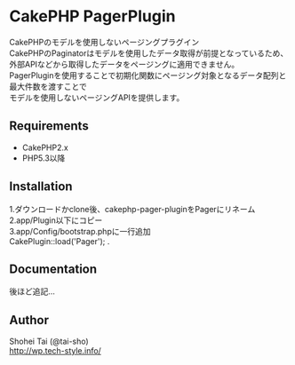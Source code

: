 # CakePHP PagerPlugin
CakePHPのモデルを使用しないページングプラグイン  
CakePHPのPaginatorはモデルを使用したデータ取得が前提となっているため、  
外部APIなどから取得したデータをページングに適用できません。  
PagerPluginを使用することで初期化関数にページング対象となるデータ配列と最大件数を渡すことで  
モデルを使用しないページングAPIを提供します。

## Requirements
* CakePHP2.x
* PHP5.3以降

## Installation
1.ダウンロードかclone後、cakephp-pager-pluginをPagerにリネーム  
2.app/Plugin以下にコピー  
3.app/Config/bootstrap.phpに一行追加  
    CakePlugin::load('Pager');
.

## Documentation
後ほど追記...

## Author
Shohei Tai (@tai-sho)  
http://wp.tech-style.info/

